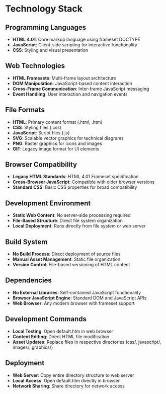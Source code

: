 # Technology Stack

## Programming Languages
- **HTML 4.01**: Core markup language using frameset DOCTYPE
- **JavaScript**: Client-side scripting for interactive functionality
- **CSS**: Styling and visual presentation

## Web Technologies
- **HTML Framesets**: Multi-frame layout architecture
- **DOM Manipulation**: JavaScript-based content interaction
- **Cross-Frame Communication**: Inter-frame JavaScript messaging
- **Event Handling**: User interaction and navigation events

## File Formats
- **HTML**: Primary content format (.html, .htm)
- **CSS**: Styling files (.css)
- **JavaScript**: Script files (.js)
- **SVG**: Scalable vector graphics for technical diagrams
- **PNG**: Raster graphics for icons and images
- **GIF**: Legacy image format for UI elements

## Browser Compatibility
- **Legacy HTML Standards**: HTML 4.01 Frameset specification
- **Cross-Browser JavaScript**: Compatible with older browser versions
- **Standard CSS**: Basic CSS properties for broad compatibility

## Development Environment
- **Static Web Content**: No server-side processing required
- **File-Based Structure**: Direct file system organization
- **Local Deployment**: Runs directly from file system or web server

## Build System
- **No Build Process**: Direct deployment of source files
- **Manual Asset Management**: Static file organization
- **Version Control**: File-based versioning of HTML content

## Dependencies
- **No External Libraries**: Self-contained JavaScript functionality
- **Browser JavaScript Engine**: Standard DOM and JavaScript APIs
- **Web Browser**: Any modern browser with frameset support

## Development Commands
- **Local Testing**: Open default.htm in web browser
- **Content Editing**: Direct HTML file modification
- **Asset Updates**: Replace files in respective directories (css/, javascript/, images/, graphics/)

## Deployment
- **Web Server**: Copy entire directory structure to web server
- **Local Access**: Open default.htm directly in browser
- **Network Sharing**: Share directory for network access